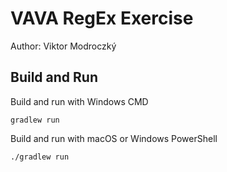 # VAVA RegEx Exercise

Author: Viktor Modroczký

## Build and Run

Build and run with Windows CMD
```shell
gradlew run
```

Build and run with macOS or Windows PowerShell
```shell
./gradlew run
```